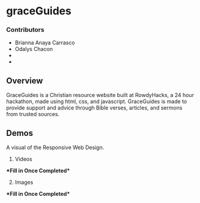 # graceGuides

### Contributors

- Brianna Anaya Carrasco 
- Odalys Chacon 
-
-


## Overview

GraceGuides is a Christian resource website built at RowdyHacks, a 24 hour hackathon, made using html, css, and javascript. GraceGuides is made to provide support and advice through Bible verses, articles, and sermons from trusted sources. 


## Demos


A visual of the Responsive Web Design.

1. Videos

**\***Fill in Once Completed**\***

2. Images

**\***Fill in Once Completed**\***

